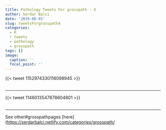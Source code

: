 ```yaml
---
title: Pathology Tweets For grosspath - 4
author: Serdar Balci
date: '2019-08-03'
slug: tweetsForgrosspath4
categories:
  - R
  - tweets
  - pathology
  - grosspath
tags: []
image:
  caption: ''
  focal_point: ''
---
```



{{< tweet 1152974330118098945 >}}
<br>
<br>
<hr>
{{< tweet 1146013547878604801 >}}
<br>
<br>
<hr>


See other#grosspathpages [here](https://serdarbalci.netlify.com/categories/grosspath/
